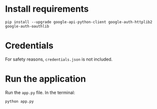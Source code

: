 # Install requirements

```
pip install --upgrade google-api-python-client google-auth-httplib2 google-auth-oauthlib
```

# Credentials

For safety reasons, `credentials.json` is not included.

# Run the application

Run the `app.py` file. In the terminal:

```
python app.py
```
